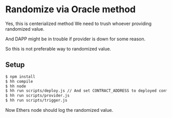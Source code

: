 # Randomize via Oracle method

Yes, this is centerialized method We need to trush whoever providing randomized value.

And DAPP might be in trouble if provider is down for some reason.

So this is not preferable way to randomized value.

## Setup

```sh
$ npm install
$ hh compile
$ hh node
$ hh run scripts/deploy.js // And set CONTRACT_ADDRESS to deployed contract.
$ hh run scripts/provider.js
$ hh run scripts/trigger.js
```

Now Ethers node should log the randomized value.
